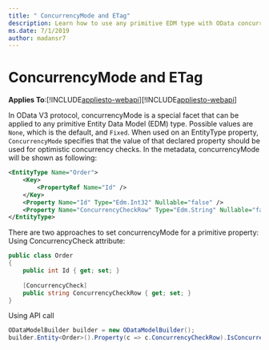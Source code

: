 ```yaml
---
title: " ConcurrencyMode and ETag"
description: Learn how to use any primitive EDM type with OData concurrency Mode and ETag.
ms.date: 7/1/2019
author: madansr7
---
```

# ConcurrencyMode and ETag
**Applies To**:[!INCLUDE[appliesto-webapi](../includes/appliesto-webapi-v7.md)][!INCLUDE[appliesto-webapi](../includes/appliesto-webapi-v6.md)]

In OData V3 protocol, concurrencyMode is a special facet that can be applied to any primitive Entity Data Model (EDM) type. Possible values are `None`, which is the default, and `Fixed`. When used on an EntityType property, `ConcurrencyMode` specifies that the value of that declared property should be used for optimistic concurrency checks. In the metadata, concurrencyMode will be shown as following:

```XML
<EntityType Name="Order">
    <Key>
        <PropertyRef Name="Id" />
    </Key>
    <Property Name="Id" Type="Edm.Int32" Nullable="false" />
    <Property Name="ConcurrencyCheckRow" Type="Edm.String" Nullable="false" ConcurrencyMode="Fixed" /> />  
</EntityType>
```

There are two approaches to set concurrencyMode for a primitive property:
Using ConcurrencyCheck attribute:

```C#
public class Order
{
    public int Id { get; set; }
    
    [ConcurrencyCheck]
    public string ConcurrencyCheckRow { get; set; }
}
```

Using API call

```C#
ODataModelBuilder builder = new ODataModelBuilder();
builder.Entity<Order>().Property(c => c.ConcurrencyCheckRow).IsConcurrencyToken;
```
